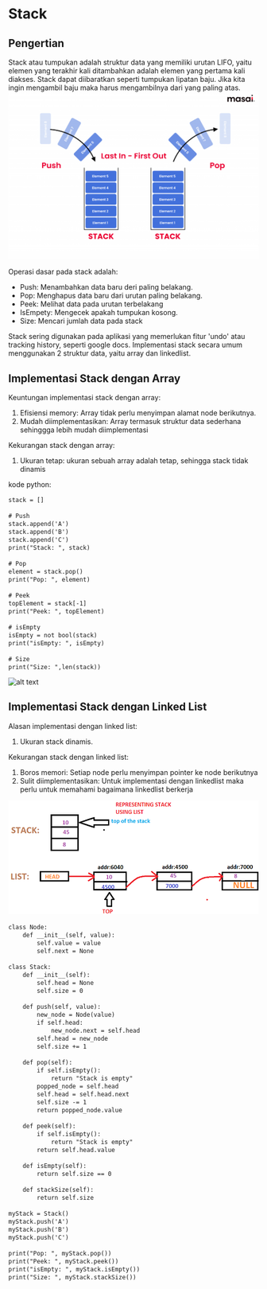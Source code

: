 # Stack
## Pengertian
Stack atau tumpukan adalah struktur data yang memiliki urutan LIFO, yaitu elemen yang terakhir kali ditambahkan adalah elemen yang pertama kali diakses.
Stack dapat diibaratkan seperti tumpukan lipatan baju. Jika kita ingin mengambil baju maka harus mengambilnya dari yang paling atas.
![alt text](../Last-in-first-out-stack.png)

Operasi dasar pada stack adalah:
- Push: Menambahkan data baru deri paling belakang.
- Pop: Menghapus data baru dari urutan paling belakang.
- Peek: Melihat data pada urutan terbelakang
- IsEmpety: Mengecek apakah tumpukan kosong.
- Size: Mencari jumlah data pada stack

Stack sering digunakan pada aplikasi yang memerlukan fitur 'undo' atau tracking history, seperti google docs.
Implementasi stack secara umum menggunakan 2 struktur data, yaitu array dan linkedlist.

## Implementasi Stack dengan Array
Keuntungan implementasi stack dengan array:
1. Efisiensi memory: Array tidak perlu menyimpan alamat node berikutnya.
2. Mudah diimplementasikan: Array termasuk struktur data sederhana sehinggga lebih mudah diimplementasi

Kekurangan stack dengan array:
1. Ukuran tetap: ukuran sebuah array adalah tetap, sehingga stack tidak dinamis

kode python:
```
stack = []

# Push
stack.append('A')
stack.append('B')
stack.append('C')
print("Stack: ", stack)

# Pop
element = stack.pop()
print("Pop: ", element)

# Peek
topElement = stack[-1]
print("Peek: ", topElement)

# isEmpty
isEmpty = not bool(stack)
print("isEmpty: ", isEmpty)

# Size
print("Size: ",len(stack))
```

![alt text](../stack-implementation-using-array.avif)

## Implementasi Stack dengan Linked List
Alasan implementasi dengan linked list:
1. Ukuran stack dinamis.

Kekurangan stack dengan linked list:
1. Boros memori: Setiap node perlu menyimpan pointer ke node berikutnya
2. Sulit diimplementasikan: Untuk implementasi dengan linkedlist maka perlu untuk memahami bagaimana linkedlist berkerja

![alt text](../stack-using-linkedlist-pic1.png)

```
class Node:
    def __init__(self, value):
        self.value = value
        self.next = None

class Stack:
    def __init__(self):
        self.head = None
        self.size = 0
    
    def push(self, value):
        new_node = Node(value)
        if self.head:
            new_node.next = self.head
        self.head = new_node
        self.size += 1
    
    def pop(self):
        if self.isEmpty():
            return "Stack is empty"
        popped_node = self.head
        self.head = self.head.next
        self.size -= 1
        return popped_node.value
    
    def peek(self):
        if self.isEmpty():
            return "Stack is empty"
        return self.head.value
    
    def isEmpty(self):
        return self.size == 0
    
    def stackSize(self):
        return self.size

myStack = Stack()
myStack.push('A')
myStack.push('B')
myStack.push('C')

print("Pop: ", myStack.pop())
print("Peek: ", myStack.peek())
print("isEmpty: ", myStack.isEmpty())
print("Size: ", myStack.stackSize())
```